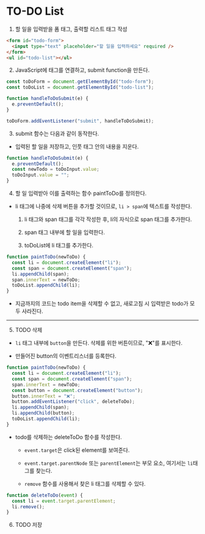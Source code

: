 # TO-DO List

1. 할 일을 입력받을 폼 태그, 출력할 리스트 태그 작성

```html
<form id="todo-form">
  <input type="text" placeholder="할 일을 입력하세요" required />
</form>
<ul id="todo-list"></ul>
```

2. JavaScript에 태그를 연결하고, submit function을 만든다.

```javascript
const toDoForm = document.getElementById("todo-form");
const toDoList = document.getElementById("todo-list");

function handleToDoSubmit(e) {
  e.preventDefault();
}

toDoForm.addEventListener("submit", handleToDoSubmit);
```

3. submit 함수는 다음과 같이 동작한다.

- 입력된 할 일을 저장하고, 인풋 태그 안의 내용을 지운다.

```javascript
function handleToDoSubmit(e) {
  e.preventDefault();
  const newTodo = toDoInput.value;
  toDoInput.value = "";
}
```

4. 할 일 입력받아 이를 출력하는 함수 paintToDo를 정의한다.

- li 태그에 나중에 삭제 버튼을 추가할 것이므로, `li > span`에 텍스트를 작성한다.

  1. li 태그와 span 태그를 각각 작성한 후, li의 자식으로 span 태그를 추가한다.

  2. span 태그 내부에 할 일을 입력한다.

  3. toDoList에 li 태그를 추가한다.

```javascript
function paintToDo(newToDo) {
  const li = document.createElement("li");
  const span = document.createElement("span");
  li.appendChild(span);
  span.innerText = newToDo;
  toDoList.appendChild(li);
}
```

- 지금까지의 코드는 todo item을 삭제할 수 없고, 새로고침 시 입력받은 todo가 모두 사라진다.

---

5. TODO 삭제

- `li` 태그 내부에 `button`을 만든다. 삭제를 위한 버튼이므로, "❌"를 표시한다.

- 만들어진 button의 이벤트리스너를 등록한다.

```javascript
function paintToDo(newToDo) {
  const li = document.createElement("li");
  const span = document.createElement("span");
  span.innerText = newToDo;
  const button = document.createElement("button");
  button.innerText = "❌";
  button.addEventListener("click", deleteToDo);
  li.appendChild(span);
  li.appendChild(button);
  toDoList.appendChild(li);
}
```

- todo를 삭제하는 deleteToDo 함수를 작성한다.

  - `event.target`은 click된 element를 보여준다.

  - `event.target.parentNode` 또는 `parentElement`는 부모 요소, 여기서는 `li`태그를 찾는다.

  - `remove` 함수를 사용해서 찾은 li 태그를 삭제할 수 있다.

```javascript
function deleteToDo(event) {
  const li = event.target.parentElement;
  li.remove();
}
```

6. TODO 저장
